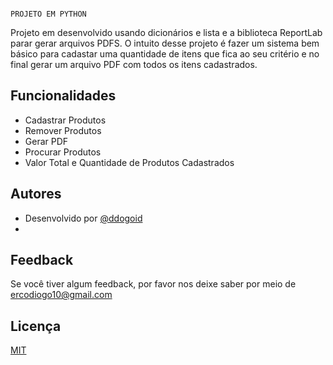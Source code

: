                                                                                                                                           PROJETO EM PYTHON

Projeto em desenvolvido usando dicionários e lista e a biblioteca ReportLab parar gerar arquivos PDFS. O intuito desse projeto é fazer um sistema bem básico para cadastar uma quantidade de itens que fica ao seu critério e no final gerar um arquivo PDF com todos os itens cadastrados.


## Funcionalidades

- Cadastrar Produtos
- Remover Produtos
- Gerar PDF
- Procurar Produtos
- Valor Total e Quantidade de Produtos Cadastrados

## Autores

- Desenvolvido por [@ddogoid](https://github.com/ddogoid)
- 
## Feedback

Se você tiver algum feedback, por favor nos deixe saber por meio de ercodiogo10@gmail.com

## Licença

[MIT](https://choosealicense.com/licenses/mit/)
